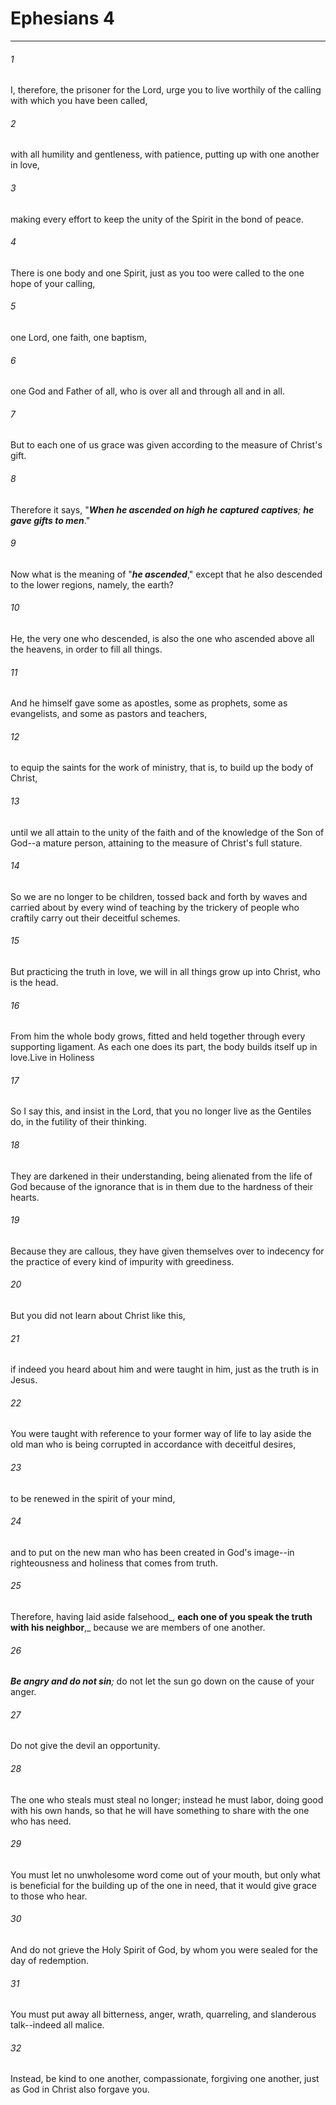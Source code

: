 # Ephesians 4
***



###### 1 
I, therefore, the prisoner for the Lord, urge you to live worthily of the calling with which you have been called, 

###### 2 
with all humility and gentleness, with patience, putting up with one another in love, 

###### 3 
making every effort to keep the unity of the Spirit in the bond of peace. 

###### 4 
There is one body and one Spirit, just as you too were called to the one hope of your calling, 

###### 5 
one Lord, one faith, one baptism, 

###### 6 
one God and Father of all, who is over all and through all and in all. 

###### 7 
But to each one of us grace was given according to the measure of Christ's gift. 

###### 8 
Therefore it says, "**_When he ascended on high he captured_** _**captives**; **he gave gifts to men**_." 

###### 9 
Now what is the meaning of "**_he ascended_**," except that he also descended to the lower regions, namely, the earth? 

###### 10 
He, the very one who descended, is also the one who ascended above all the heavens, in order to fill all things. 

###### 11 
And he himself gave some as apostles, some as prophets, some as evangelists, and some as pastors and teachers, 

###### 12 
to equip the saints for the work of ministry, that is, to build up the body of Christ, 

###### 13 
until we all attain to the unity of the faith and of the knowledge of the Son of God--a mature person, attaining to the measure of Christ's full stature. 

###### 14 
So we are no longer to be children, tossed back and forth by waves and carried about by every wind of teaching by the trickery of people who craftily carry out their deceitful schemes. 

###### 15 
But practicing the truth in love, we will in all things grow up into Christ, who is the head. 

###### 16 
From him the whole body grows, fitted and held together through every supporting ligament. As each one does its part, the body builds itself up in love.Live in Holiness 

###### 17 
So I say this, and insist in the Lord, that you no longer live as the Gentiles do, in the futility of their thinking. 

###### 18 
They are darkened in their understanding, being alienated from the life of God because of the ignorance that is in them due to the hardness of their hearts. 

###### 19 
Because they are callous, they have given themselves over to indecency for the practice of every kind of impurity with greediness. 

###### 20 
But you did not learn about Christ like this, 

###### 21 
if indeed you heard about him and were taught in him, just as the truth is in Jesus. 

###### 22 
You were taught with reference to your former way of life to lay aside the old man who is being corrupted in accordance with deceitful desires, 

###### 23 
to be renewed in the spirit of your mind, 

###### 24 
and to put on the new man who has been created in God's image--in righteousness and holiness that comes from truth. 

###### 25 
Therefore, having laid aside falsehood_, **each one of you speak the truth with his neighbor**,_ because we are members of one another. 

###### 26 
_**Be angry and do not sin**;_ do not let the sun go down on the cause of your anger. 

###### 27 
Do not give the devil an opportunity. 

###### 28 
The one who steals must steal no longer; instead he must labor, doing good with his own hands, so that he will have something to share with the one who has need. 

###### 29 
You must let no unwholesome word come out of your mouth, but only what is beneficial for the building up of the one in need, that it would give grace to those who hear. 

###### 30 
And do not grieve the Holy Spirit of God, by whom you were sealed for the day of redemption. 

###### 31 
You must put away all bitterness, anger, wrath, quarreling, and slanderous talk--indeed all malice. 

###### 32 
Instead, be kind to one another, compassionate, forgiving one another, just as God in Christ also forgave you.
